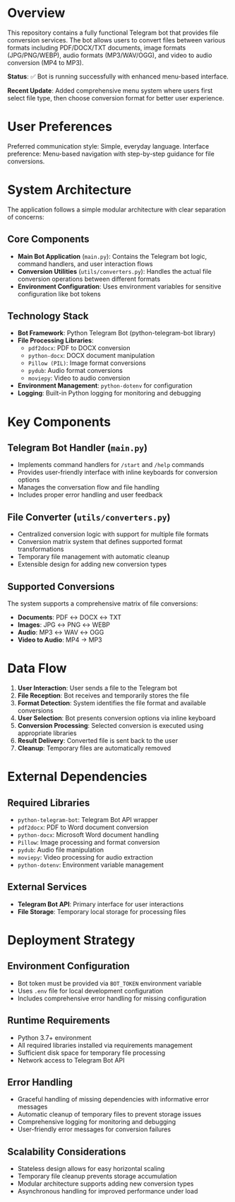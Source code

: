 # Overview

This repository contains a fully functional Telegram bot that provides file conversion services. The bot allows users to convert files between various formats including PDF/DOCX/TXT documents, image formats (JPG/PNG/WEBP), audio formats (MP3/WAV/OGG), and video to audio conversion (MP4 to MP3). 

**Status**: ✅ Bot is running successfully with enhanced menu-based interface.

**Recent Update**: Added comprehensive menu system where users first select file type, then choose conversion format for better user experience.

# User Preferences

Preferred communication style: Simple, everyday language.
Interface preference: Menu-based navigation with step-by-step guidance for file conversions.

# System Architecture

The application follows a simple modular architecture with clear separation of concerns:

## Core Components
- **Main Bot Application** (`main.py`): Contains the Telegram bot logic, command handlers, and user interaction flows
- **Conversion Utilities** (`utils/converters.py`): Handles the actual file conversion operations between different formats
- **Environment Configuration**: Uses environment variables for sensitive configuration like bot tokens

## Technology Stack
- **Bot Framework**: Python Telegram Bot (python-telegram-bot library)
- **File Processing Libraries**:
  - `pdf2docx`: PDF to DOCX conversion
  - `python-docx`: DOCX document manipulation
  - `Pillow (PIL)`: Image format conversions
  - `pydub`: Audio format conversions
  - `moviepy`: Video to audio conversion
- **Environment Management**: `python-dotenv` for configuration
- **Logging**: Built-in Python logging for monitoring and debugging

# Key Components

## Telegram Bot Handler (`main.py`)
- Implements command handlers for `/start` and `/help` commands
- Provides user-friendly interface with inline keyboards for conversion options
- Manages the conversation flow and file handling
- Includes proper error handling and user feedback

## File Converter (`utils/converters.py`)
- Centralized conversion logic with support for multiple file formats
- Conversion matrix system that defines supported format transformations
- Temporary file management with automatic cleanup
- Extensible design for adding new conversion types

## Supported Conversions
The system supports a comprehensive matrix of file conversions:
- **Documents**: PDF ↔ DOCX ↔ TXT
- **Images**: JPG ↔ PNG ↔ WEBP
- **Audio**: MP3 ↔ WAV ↔ OGG
- **Video to Audio**: MP4 → MP3

# Data Flow

1. **User Interaction**: User sends a file to the Telegram bot
2. **File Reception**: Bot receives and temporarily stores the file
3. **Format Detection**: System identifies the file format and available conversions
4. **User Selection**: Bot presents conversion options via inline keyboard
5. **Conversion Processing**: Selected conversion is executed using appropriate libraries
6. **Result Delivery**: Converted file is sent back to the user
7. **Cleanup**: Temporary files are automatically removed

# External Dependencies

## Required Libraries
- `python-telegram-bot`: Telegram Bot API wrapper
- `pdf2docx`: PDF to Word document conversion
- `python-docx`: Microsoft Word document handling
- `Pillow`: Image processing and format conversion
- `pydub`: Audio file manipulation
- `moviepy`: Video processing for audio extraction
- `python-dotenv`: Environment variable management

## External Services
- **Telegram Bot API**: Primary interface for user interactions
- **File Storage**: Temporary local storage for processing files

# Deployment Strategy

## Environment Configuration
- Bot token must be provided via `BOT_TOKEN` environment variable
- Uses `.env` file for local development configuration
- Includes comprehensive error handling for missing configuration

## Runtime Requirements
- Python 3.7+ environment
- All required libraries installed via requirements management
- Sufficient disk space for temporary file processing
- Network access to Telegram Bot API

## Error Handling
- Graceful handling of missing dependencies with informative error messages
- Automatic cleanup of temporary files to prevent storage issues
- Comprehensive logging for monitoring and debugging
- User-friendly error messages for conversion failures

## Scalability Considerations
- Stateless design allows for easy horizontal scaling
- Temporary file cleanup prevents storage accumulation
- Modular architecture supports adding new conversion types
- Asynchronous handling for improved performance under load